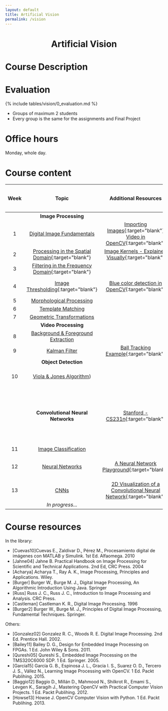 ```yaml
---
layout: default
title: Artificial Vision
permalink: /vision
---
```


<h1 style="text-align: center;">Artificial Vision</h1>

# Course Description

# Evaluation

{% include tables/vision/0_evaluation.md %}

- Groups of maximum 2 students
- Every group is the same for the assignments and Final Project

# Office hours

Monday, whole day.

# Course content

| Week | Topic | Additional Resources | Assignments / <br>Lab Practices |
|:-:|:-:|:-:|:-:|
|  | **Image Processing** |  |  |
| 1 | [Digital Image Fundamentals](/cstopics/vision/0_fundamentals) |  [Importing Images](https://github.com/cstopics/cstopics/blob/gh-pages/assets/notebooks/vision/import_image.ipynb){:target="blank"} <br> [Video in OpenCV](https://github.com/cstopics/cstopics/blob/gh-pages/assets/code/vision/video.py){:target="blank"} |  |
| 2 | [Processing in the Spatial Domain](https://github.com/cstopics/cstopics/blob/gh-pages/assets/notebooks/vision_notebooks/01_Spatial_Domain.ipynb){:target="blank"} | [Image Kernels - Explained Visually](http://setosa.io/ev/image-kernels/){:target="blank"} | [Lab 1: Image Restoration](/cstopics/vision/assignments/2019-1/lab1) |
| 3 | [Filtering in the Frequency Domain](https://github.com/cstopics/cstopics/blob/gh-pages/assets/notebooks/vision/fourier.ipynb){:target="blank"} |  | [Lab 2: Auto Focus](/cstopics/vision/assignments/2019-1/lab2) |
| 4 | [Image Thresholding](https://github.com/cstopics/cstopics/blob/gh-pages/assets/notebooks/vision/thresholding.ipynb){:target="blank"} | [Blue color detection in OpenCV](https://github.com/cstopics/cstopics/blob/gh-pages/assets/code/vision/color.py){:target="blank"} | [Lab 3: Red color detection](/cstopics/vision/assignments/2019-1/lab3) |
| 5 | [Morphological Processing](/cstopics/vision/4_morpho) |  |  |
| 6 | [Template Matching](https://github.com/cstopics/cstopics/blob/gh-pages/assets/notebooks/vision/template_matching.ipynb) |  |  |
| 7 | [Geometric Transformations](https://github.com/cstopics/cstopics/blob/gh-pages/assets/notebooks/vision/geometric_transformation.ipynb) |  | [Lab 4: Exam](/cstopics/vision/assignments/2019-1/lab4) |
|  | **Video Processing** |  |  |
| 8 | [Background & Foreground Extraction](/cstopics/vision/7_background) |  |  |
| 9 | [Kalman Filter](/cstopics/vision/8_kalman) | [Ball Tracking Example](https://github.com/cstopics/cstopics/blob/gh-pages/assets/code/vision/ball_tracking.py){:target="blank"} |  |
|  | **Object Detection** |  |  |
| 10 | [Viola & Jones Algorithm](/cstopics/vision/9_violajones)) |  | [Lab 5: Detection of letters](/cstopics/vision/assignments/2019-1/lab5) |
|  | **Convolutional Neural Networks** | [Stanford - CS231n](http://cs231n.github.io/){:target="blank"} | [GUIDE: Installation of Tensoflow in Anaconda](/cstopics/vision/lectures/tensorflow_env) <br> [GUIDE: Installation of Tensoflow with GPU (Cuda)](/cstopics/vision/lectures/tensorflow_cuda) |
| 11 | [Image Classification](/cstopics/vision/10_imageclass) |  |  |
| 12 | [Neural Networks]() | [A Neural Network Playground](http://playground.tensorflow.org){:target="blank"} | [Lab 6: Tensorflow & Neural Networks](/cstopics/vision/assignments/2019-1/lab6) |
| 13 | [CNNs]() | [2D Visualization of a Convolutional Neural Network](http://scs.ryerson.ca/~aharley/vis/conv/flat.html){:target="blank"} |  |
|  | *In progress...* |  |  |

# Course resources

In the library:
* [Cuevas10]Cuevas E., Zaldívar D., Pérez M., Procesamiento digital de imágenes con MATLAB y Simulink. 1st Ed. Alfaomega. 2010
* [Jahne04] Jahne B. Practical Handbook on Image Processing for Scientific and Technical Applications. 2nd Ed, CRC Press. 2004
* [Acharya] Acharya T., Ray A. K., Image Processing, Principles and Applications. Wiley.
* [Burger] Burger W., Burge M. J., Digital Image Processing, An Algorithmic Introduction Using Java. Springer
* [Russ] Russ J. C., Russ J. C., Introduction to Image Processing and Analysis. CRC Press.
* [Castleman] Castleman K. R., Digital Image Processing. 1996
* [Burger2] Burger W., Burge M. J., Principles of Digital Image Processing, Fundamental Techniques. Springer.

Others:
* [Gonzalez02] Gonzalez R. C., Woods R. E. Digital Image Processing. 2nd Ed. Prentice Hall. 2002.
* [Bailey11] Bailey D. G., Design for Embedded Image Processing on FPGAs. 1 Ed. John Wiley & Sons. 2011.
* [Qureshi05] Qureshi S., Embedded Image Processing on the TMS320C6000 SDP. 1 Ed. Springer. 2005.
* [García15] García G. B., Espinosa J. L., Gracia I. S., Suarez O. D., Tercero J. S., Vállez N., Learning Image Processing with OpenCV. 1 Ed. Packt Publihing. 2015.
* [Baggio12] Baggio D., Millán D., Mahmood N., Shilkrot R., Emami S., Levgen K., Saragih J., Mastering OpenCV with Practical Computer Vision Projects. 1 Ed. Packt Publihing. 2012.
* [Howse13] Howse J. OpenCV Computer Vision with Python. 1 Ed. Packt Publihing. 2013.
